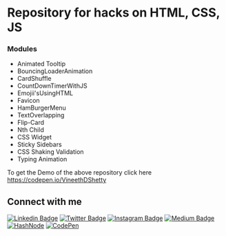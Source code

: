 # Repository for hacks on HTML, CSS, JS

### Modules 
* Animated Tooltip
* BouncingLoaderAnimation
* CardShuffle
* CountDownTimerWithJS
* Emojii'sUsingHTML
* Favicon
* HamBurgerMenu
* TextOverlapping
* Flip-Card
* Nth Child 
* CSS Widget
* Sticky Sidebars
* CSS Shaking Validation
* Typing Animation

To get the Demo of the above repository click here https://codepen.io/VineethDShetty

## Connect with me
[![Linkedin Badge](https://img.shields.io/badge/-VineethDShetty-blue?style=flat-square&logo=Linkedin&logoColor=white&link=https://www.linkedin.com/in/vineethdshetty/)](https://www.linkedin.com/in/vineethdshetty/)
[![Twitter Badge](https://img.shields.io/badge/-VineethDShettyTwitter-c4c4c4?style=flat-square&labelColor=c4c4c4&logo=twitter&link=https://twitter.com/VineethDShetty)](https://twitter.com/VineethDShetty)
[![Instagram Badge](https://img.shields.io/badge/-Vineeth_TechHacks-purple?style=flat-square&logo=instagram&logoColor=white&link=https://www.instagram.com/vineeth_techhacks/)](https://www.instagram.com/vineeth_techhacks/)
[![Medium Badge](https://img.shields.io/badge/-VineethDShettyMedium-03a57a?style=flat-square&labelColor=03a57a&logo=Medium&link=https://vineethdshetty.medium.com/)](https://vineethdshetty.medium.com/)
[![HashNode](https://img.shields.io/badge/-VineethDShettyHashNode-red?style=flat-square&labelColor=red&logo=hashnode&link=https://vineethdshetty.hashnode.dev/)](https://vineethdshetty.hashnode.dev/)
[![CodePen](https://img.shields.io/badge/-VineethDShetty-grey?style=flat-square&logo=codepen&logoColor=white&link=https://codepen.io/VineethDShetty)](https://codepen.io/VineethDShetty)
